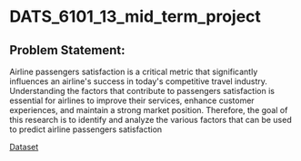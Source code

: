 # DATS_6101_13_mid_term_project

## Problem Statement:

Airline passengers satisfaction is a critical metric that significantly influences an airline's success in today's competitive travel industry. Understanding the factors that contribute to passengers satisfaction is essential for airlines to improve their services, enhance customer experiences, and maintain a strong market position. Therefore, the goal of this research is to identify and analyze the various factors that can be used to predict airline passengers satisfaction


[Dataset](https://www.kaggle.com/datasets/teejmahal20/airline-passenger-satisfaction?select=train.csv)
